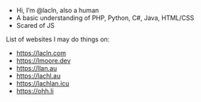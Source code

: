 - Hi, I’m @lacln, also a human
- A basic understanding of PHP, Python, C#, Java, HTML/CSS
- Scared of JS

List of websites I may do things on:
- https://lacln.com
- https://lmoore.dev
- https://llan.au
- https://lachl.au
- https://lachlan.icu
- https://ohh.li

<!---
lacln/lacln is a ✨ special ✨ repository because its `README.md` (this file) appears on your GitHub profile.
You can click the Preview link to take a look at your changes.
--->
